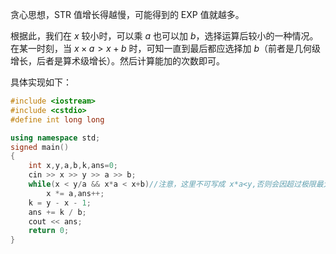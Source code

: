 贪心思想，STR 值增长得越慢，可能得到的 EXP 值就越多。

根据此，我们在 $x$ 较小时，可以乘 $a$ 也可以加 $b$，选择运算后较小的一种情况。在某一时刻，当 $x \times a > x + b$ 时，可知一直到最后都应选择加 $b$（前者是几何级增长，后者是算术级增长）。然后计算能加的次数即可。

具体实现如下：

```cpp
#include <iostream>
#include <cstdio>
#define int long long

using namespace std;
signed main()
{
	int x,y,a,b,k,ans=0;
	cin >> x >> y >> a >> b;
	while(x < y/a && x*a < x+b)//注意，这里不可写成 x*a<y,否则会因超过极限最大值变为负数，从而导致死循环	
		x *= a,ans++;
	k = y - x - 1;
	ans += k / b;
	cout << ans;
	return 0;
}
```
